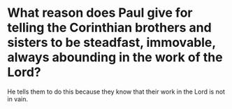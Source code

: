 # What reason does Paul give for telling the Corinthian brothers and sisters to be steadfast, immovable, always abounding in the work of the Lord?

He tells them to do this because they know that their work in the Lord is not in vain.

